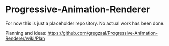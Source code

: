 # Progressive-Animation-Renderer

For now this is just a placeholder repository. No actual work has been done.

Planning and ideas: https://github.com/gregzaal/Progressive-Animation-Renderer/wiki/Plan
